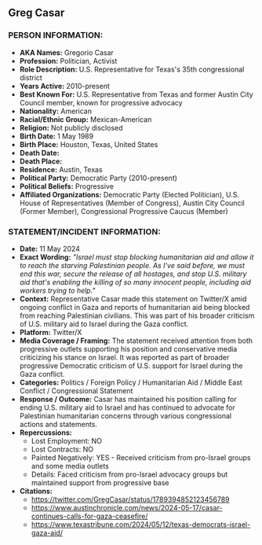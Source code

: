 ## Greg Casar

### PERSON INFORMATION:
- **AKA Names:** Gregorio Casar
- **Profession:** Politician, Activist
- **Role Description:** U.S. Representative for Texas's 35th congressional district
- **Years Active:** 2010-present
- **Best Known For:** U.S. Representative from Texas and former Austin City Council member, known for progressive advocacy
- **Nationality:** American
- **Racial/Ethnic Group:** Mexican-American
- **Religion:** Not publicly disclosed
- **Birth Date:** 1 May 1989
- **Birth Place:** Houston, Texas, United States
- **Death Date:** 
- **Death Place:** 
- **Residence:** Austin, Texas
- **Political Party:** Democratic Party (2010-present)
- **Political Beliefs:** Progressive
- **Affiliated Organizations:** Democratic Party (Elected Politician), U.S. House of Representatives (Member of Congress), Austin City Council (Former Member), Congressional Progressive Caucus (Member)

### STATEMENT/INCIDENT INFORMATION:
- **Date:** 11 May 2024
- **Exact Wording:** *"Israel must stop blocking humanitarian aid and allow it to reach the starving Palestinian people. As I've said before, we must end this war, secure the release of all hostages, and stop U.S. military aid that's enabling the killing of so many innocent people, including aid workers trying to help."*
- **Context:** Representative Casar made this statement on Twitter/X amid ongoing conflict in Gaza and reports of humanitarian aid being blocked from reaching Palestinian civilians. This was part of his broader criticism of U.S. military aid to Israel during the Gaza conflict.
- **Platform:** Twitter/X
- **Media Coverage / Framing:** The statement received attention from both progressive outlets supporting his position and conservative media criticizing his stance on Israel. It was reported as part of broader progressive Democratic criticism of U.S. support for Israel during the Gaza conflict.
- **Categories:** Politics / Foreign Policy / Humanitarian Aid / Middle East Conflict / Congressional Statement
- **Response / Outcome:** Casar has maintained his position calling for ending U.S. military aid to Israel and has continued to advocate for Palestinian humanitarian concerns through various congressional actions and statements.
- **Repercussions:**
  - Lost Employment: NO
  - Lost Contracts: NO
  - Painted Negatively: YES - Received criticism from pro-Israel groups and some media outlets
  - Details: Faced criticism from pro-Israel advocacy groups but maintained support from progressive base
- **Citations:** 
  - https://twitter.com/GregCasar/status/1789394852123456789
  - https://www.austinchronicle.com/news/2024-05-17/casar-continues-calls-for-gaza-ceasefire/
  - https://www.texastribune.com/2024/05/12/texas-democrats-israel-gaza-aid/